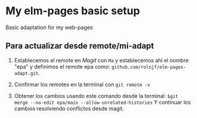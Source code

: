 # My elm-pages basic setup

Basic adaptation for my web-pages

## Para actualizar desde remote/mi-adapt
1. Establecemos el remote en _Magit_ con `Ma` y establecemos ahí
el nombre "epa" y definimos el remote epa como:  `github.com/rolojf/elm-pages-adapt.git`.

2. Confirmar los remotes en la terminal con `git remote -v`


3. Obtener los cambios usando este comando desde la terminal:
`$git merge --no-edit epa/main --allow-unrelated-histories`
Y continuar los cambios resolviendo conflictos desde magit.



